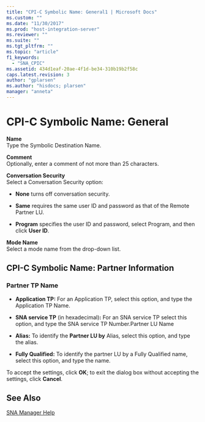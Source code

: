 ```yaml
---
title: "CPI-C Symbolic Name: General1 | Microsoft Docs"
ms.custom: ""
ms.date: "11/30/2017"
ms.prod: "host-integration-server"
ms.reviewer: ""
ms.suite: ""
ms.tgt_pltfrm: ""
ms.topic: "article"
f1_keywords: 
  - "SNA_CPIC"
ms.assetid: 434d1eaf-20ae-4f1d-be34-310b19b2f58c
caps.latest.revision: 3
author: "gplarsen"
ms.author: "hisdocs; plarsen"
manager: "anneta"
---
```

# CPI-C Symbolic Name: General
**Name**  
 Type the Symbolic Destination Name.  
  
 **Comment**  
 Optionally, enter a comment of not more than 25 characters.  
  
 **Conversation Security**  
 Select a Conversation Security option:  
  
-   **None** turns off conversation security.  
  
-   **Same** requires the same user ID and password as that of the Remote Partner LU.  
  
-   **Program** specifies the user ID and password, select Program, and then click **User ID**.  
  
 **Mode Name**  
 Select a mode name from the drop-down list.  
  
## CPI-C Symbolic Name: Partner Information  
  
### Partner TP Name  
  
-   **Application TP:** For an Application TP, select this option, and type the Application TP Name.  
  
-   **SNA service TP** (in hexadecimal)**:** For an SNA service TP select this option, and type the SNA service TP Number.Partner LU Name  
  
-   **Alias:** To identify the **Partner LU by** Alias, select this option, and type the alias.  
  
-   **Fully Qualified:** To identify the partner LU by a Fully Qualified name, select this option, and type the name.  
  
 To accept the settings, click **OK**; to exit the dialog box without accepting the settings, click **Cancel**.  
  
## See Also  
 [SNA Manager Help](../core/sna-manager-help1.md)